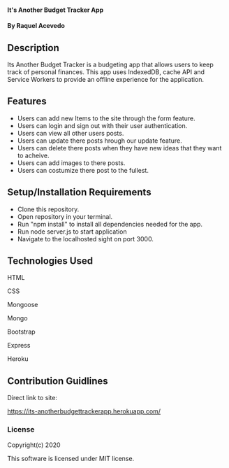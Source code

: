 #### It's Another Budget Tracker App

#### By Raquel Acevedo

## Description
Its Another Budget Tracker is a budgeting app that allows users to keep track of personal finances.  This app uses IndexedDB, cache API and Service Workers to provide an offline experience for the application. 

## Features

* Users can add new Items to the site through the form feature.
* Users can login and sign out with their user authentication. 
* Users can view all other users posts. 
* Users can update there posts hrough our update feature. 
* Users can delete there posts when they have new ideas that they want to acheive. 
* Users can add images to there posts.
* Users can costumize there post to the fullest. 
 


## Setup/Installation Requirements

* Clone this repository.
* Open repository in your terminal.
* Run "npm install" to install all dependencies needed for the app.
* Run node server.js to start application 
* Navigate to the localhosted sight on port 3000.  


## Technologies Used

HTML

CSS

Mongoose

Mongo

Bootstrap

Express

Heroku

## Contribution Guidlines 

Direct link to site:

https://its-anotherbudgettrackerapp.herokuapp.com/

### License

Copyright(c) 2020

This software is licensed under MIT license.